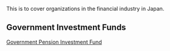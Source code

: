 This is to cover organizations in the financial industry in Japan.

## Government Investment Funds

[Government Pension Investment Fund](https://www.gpif.go.jp/en/)
